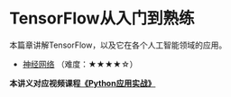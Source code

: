 # TensorFlow从入门到熟练

本篇章讲解TensorFlow，以及它在各个人工智能领域的应用。

- [神经网络](1.神经网络.md) （难度：★★★★☆）

**本讲义对应视频课程[《Python应用实战》](https://study.163.com/course/courseMain.htm?courseId=1209533804&share=2&shareId=400000000624093)**